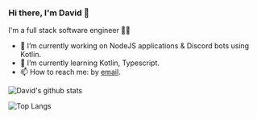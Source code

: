 ### Hi there, I'm David 👋

<!--
**ddivad195/ddivad195** is a ✨ _special_ ✨ repository because its `README.md` (this file) appears on your GitHub profile.

Here are some ideas to get you started:

- 🔭 I’m currently working on ...
- 🌱 I’m currently learning ...
- 👯 I’m looking to collaborate on ...
- 🤔 I’m looking for help with ...
- 💬 Ask me about ...
- 📫 How to reach me: ...
- 😄 Pronouns: ...
- ⚡ Fun fact: ...
-->

I'm a full stack software engineer 👨‍💻
- 🔭 I’m currently working on NodeJS applications & Discord bots using Kotlin.
- 🌱 I’m currently learning Kotlin, Typescript.
- 📫 How to reach me: by [email](mailto:ddivad195@gmail.com).

![David's github stats](https://github-readme-stats.vercel.app/api?username=ddivad195&count_private=true&show_icons=true&theme=dracula&hide=issues)

![Top Langs](https://github-readme-stats.vercel.app/api/top-langs/?username=ddivad195&layout=compact&show_icons=true&theme=dracula&hide=issues&card_width=445&exclude_repo=Coursera_Machine_Learning,ProjectEuler)

